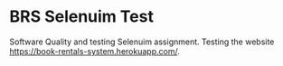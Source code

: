 # BRS Selenuim Test

Software Quality and testing Selenuim assignment.
Testing the website https://book-rentals-system.herokuapp.com/.